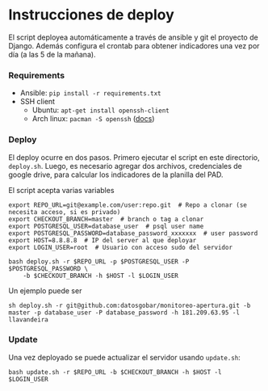 # Instrucciones de deploy

El script deployea automáticamente a través de ansible y git el proyecto de Django. Además configura el crontab para obtener indicadores una vez por día (a las 5 de la mañana).
### Requirements

- Ansible: `pip install -r requirements.txt`
- SSH client
  - Ubuntu: `apt-get install openssh-client`
  - Arch linux: `pacman -S openssh` ([docs](https://wiki.archlinux.org/index.php/Secure_Shell#OpenSSH))

### Deploy

El deploy ocurre en dos pasos. Primero ejecutar el script en este directorio, `deploy.sh`. Luego, es necesario agregar dos archivos, credenciales de google drive, para calcular los indicadores de la planilla del PAD.

El script acepta varias variables

    export REPO_URL=git@example.com/user:repo.git  # Repo a clonar (se necesita acceso, si es privado)
    export CHECKOUT_BRANCH=master  # branch o tag a clonar
    export POSTGRESQL_USER=database_user  # psql user name
    export POSTGRESQL_PASSWORD=database_password_xxxxxxx  # user password
    export HOST=8.8.8.8  # IP del server al que deployar
    export LOGIN_USER=root  # Usuario con acceso sudo del servidor

    bash deploy.sh -r $REPO_URL -p $POSTGRESQL_USER -P $POSTGRESQL_PASSWORD \
        -b $CHECKOUT_BRANCH -h $HOST -l $LOGIN_USER

Un ejemplo puede ser

    sh deploy.sh -r git@github.com:datosgobar/monitoreo-apertura.git -b master -p database_user -P database_password -h 181.209.63.95 -l llavandeira

### Update

Una vez deployado se puede actualizar el servidor usando `update.sh`:

    bash update.sh -r $REPO_URL -b $CHECKOUT_BRANCH -h $HOST -l $LOGIN_USER
